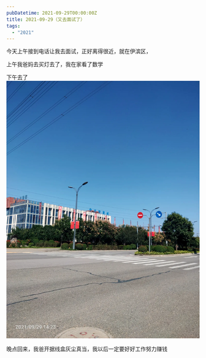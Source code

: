 ```yaml
---
pubDatetime: 2021-09-29T00:00:00Z
title: 2021-09-29（又去面试了）
tags:
  - "2021"
---
```


今天上午接到电话让我去面试，正好离得很近，就在伊滨区，

上午我爸妈去买灯去了，我在家看了数学

下午去了![](../../img/6904315-6c91341d7a35f9e1.jpg)

晚点回来，我爸开据线盒灰尘真当，我以后一定要好好工作努力赚钱
